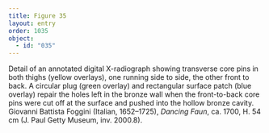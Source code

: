 ```yaml
---
title: Figure 35
layout: entry
order: 1035
object:
  - id: "035"
---
```


Detail of an annotated digital X-radiograph showing transverse core pins in both thighs (yellow overlays), one running side to side, the other front to back. A circular plug (green overlay) and rectangular surface patch (blue overlay) repair the holes left in the bronze wall when the front-to-back core pins were cut off at the surface and pushed into the hollow bronze cavity. Giovanni Battista Foggini (Italian, 1652–1725), *Dancing Faun*, ca. 1700, H. 54 cm (J. Paul Getty Museum, inv. 2000.8).
